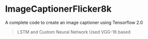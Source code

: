 # ImageCaptionerFlicker8k
A complete code to create an image captioner using Tensorflow 2.0

> LSTM and Custom Neural Network Used
> VGG-16 based
